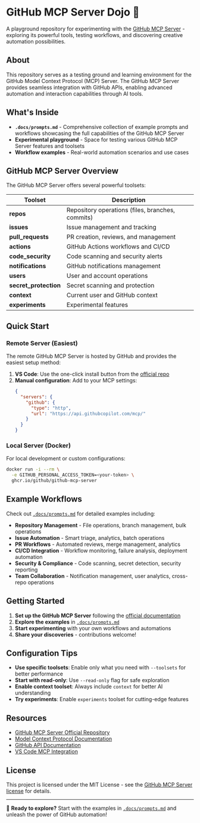 # GitHub MCP Server Dojo 🥋

A playground repository for experimenting with the [GitHub MCP Server](https://github.com/github/github-mcp-server) - exploring its powerful tools, testing workflows, and discovering creative automation possibilities.

## About

This repository serves as a testing ground and learning environment for the GitHub Model Context Protocol (MCP) Server. The GitHub MCP Server provides seamless integration with GitHub APIs, enabling advanced automation and interaction capabilities through AI tools.

## What's Inside

- **`.docs/prompts.md`** - Comprehensive collection of example prompts and workflows showcasing the full capabilities of the GitHub MCP Server
- **Experimental playground** - Space for testing various GitHub MCP Server features and toolsets
- **Workflow examples** - Real-world automation scenarios and use cases

## GitHub MCP Server Overview

The GitHub MCP Server offers several powerful toolsets:

| Toolset | Description |
|---------|-------------|
| **repos** | Repository operations (files, branches, commits) |
| **issues** | Issue management and tracking |
| **pull_requests** | PR creation, reviews, and management |
| **actions** | GitHub Actions workflows and CI/CD |
| **code_security** | Code scanning and security alerts |
| **notifications** | GitHub notifications management |
| **users** | User and account operations |
| **secret_protection** | Secret scanning and protection |
| **context** | Current user and GitHub context |
| **experiments** | Experimental features |

## Quick Start

### Remote Server (Easiest)
The remote GitHub MCP Server is hosted by GitHub and provides the easiest setup method:

1. **VS Code**: Use the one-click install button from the [official repo](https://github.com/github/github-mcp-server)
2. **Manual configuration**: Add to your MCP settings:
   ```json
   {
     "servers": {
       "github": {
         "type": "http",
         "url": "https://api.githubcopilot.com/mcp/"
       }
     }
   }
   ```

### Local Server (Docker)
For local development or custom configurations:

```bash
docker run -i --rm \
  -e GITHUB_PERSONAL_ACCESS_TOKEN=<your-token> \
  ghcr.io/github/github-mcp-server
```

## Example Workflows

Check out [`.docs/prompts.md`](.docs/prompts.md) for detailed examples including:

- **Repository Management** - File operations, branch management, bulk operations
- **Issue Automation** - Smart triage, analytics, batch operations  
- **PR Workflows** - Automated reviews, merge management, analytics
- **CI/CD Integration** - Workflow monitoring, failure analysis, deployment automation
- **Security & Compliance** - Code scanning, secret detection, security reporting
- **Team Collaboration** - Notification management, user analytics, cross-repo operations

## Getting Started

1. **Set up the GitHub MCP Server** following the [official documentation](https://github.com/github/github-mcp-server)
2. **Explore the examples** in [`.docs/prompts.md`](.docs/prompts.md)
3. **Start experimenting** with your own workflows and automations
4. **Share your discoveries** - contributions welcome!

## Configuration Tips

- **Use specific toolsets**: Enable only what you need with `--toolsets` for better performance
- **Start with read-only**: Use `--read-only` flag for safe exploration
- **Enable context toolset**: Always include `context` for better AI understanding
- **Try experiments**: Enable `experiments` toolset for cutting-edge features

## Resources

- [GitHub MCP Server Official Repository](https://github.com/github/github-mcp-server)
- [Model Context Protocol Documentation](https://modelcontextprotocol.io/introduction)
- [GitHub API Documentation](https://docs.github.com/en/rest)
- [VS Code MCP Integration](https://code.visualstudio.com/docs/copilot/chat/mcp-servers)

## License

This project is licensed under the MIT License - see the [GitHub MCP Server license](https://github.com/github/github-mcp-server/blob/main/LICENSE) for details.

---

🚀 **Ready to explore?** Start with the examples in [`.docs/prompts.md`](.docs/prompts.md) and unleash the power of GitHub automation!
